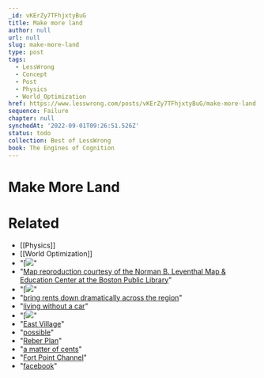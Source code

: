 ```yaml
---
_id: vKErZy7TFhjxtyBuG
title: Make more land
author: null
url: null
slug: make-more-land
type: post
tags:
  - LessWrong
  - Concept
  - Post
  - Physics
  - World_Optimization
href: https://www.lesswrong.com/posts/vKErZy7TFhjxtyBuG/make-more-land
sequence: Failure
chapter: null
synchedAt: '2022-09-01T09:26:51.526Z'
status: todo
collection: Best of LessWrong
book: The Engines of Cognition
---
```


# Make More Land


# Related

- [[Physics]]
- [[World Optimization]]
- "[![](https://www.jefftk.com/boston-made-land.jpg)"
- "[Map reproduction courtesy of the Norman B. Leventhal Map & Education Center at the Boston Public Library](https://collections.leventhalmap.org/search/commonwealth:q524n430n)"
- "[![](https://www.jefftk.com/fill-in-bay-south-of-dumbarton.png)"
- "[bring rents down dramatically across the region](https://www.jefftk.com/p/rent-needs-to-decrease)"
- "[living without a car](https://www.jefftk.com/p/transportation-tracking)"
- "[![](https://www.jefftk.com/sf-current-population-density.png)"
- "[East Village](https://en.wikipedia.org/wiki/East_Village,_Manhattan)"
- "[possible](https://en.wikipedia.org/wiki/Kowloon_Walled_City)"
- "[Reber Plan](https://en.wikipedia.org/wiki/Reber_Plan)"
- "[a matter of cents](https://www.jefftk.com/p/californians-wont-go-thirsty)"
- "[Fort Point Channel](https://www.jefftk.com/p/fill-in-fort-point-channel)"
- "[facebook](https://www.facebook.com/jefftk/posts/10100116469446132)"